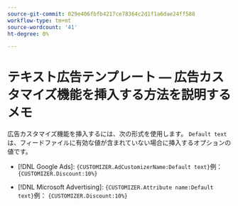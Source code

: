 ```yaml
---
source-git-commit: 029e406fbfb4217ce78364c2d1f1a6dae24ff588
workflow-type: tm+mt
source-wordcount: '41'
ht-degree: 0%

---
```

# テキスト広告テンプレート — 広告カスタマイズ機能を挿入する方法を説明するメモ

広告カスタマイズ機能を挿入するには、次の形式を使用します。 `Default text` は、フィードファイルに有効な値が含まれていない場合に挿入するオプションの値です。

* [!DNL Google Ads]: `{CUSTOMIZER.AdCustomizerName:Default text}`例： `{CUSTOMIZER.Discount:10%}`

* [!DNL Microsoft Advertising]: `{CUSTOMIZER.Attribute name:Default text}`例： `{CUSTOMIZER.Discount:10%}`
